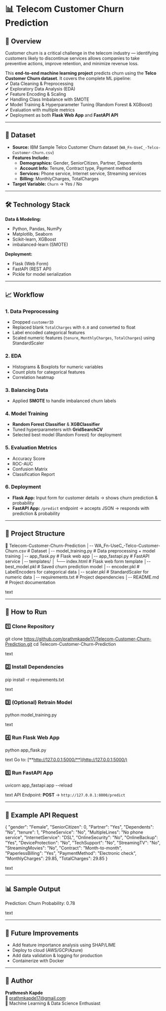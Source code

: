 # 📊 Telecom Customer Churn Prediction

## 📌 Overview
Customer churn is a critical challenge in the telecom industry — identifying customers likely to discontinue services allows companies to take preventive actions, improve retention, and minimize revenue loss.

This **end-to-end machine learning project** predicts churn using the **Telco Customer Churn dataset**. It covers the complete ML pipeline:  
✔ Data Cleaning & Preprocessing  
✔ Exploratory Data Analysis (EDA)  
✔ Feature Encoding & Scaling  
✔ Handling Class Imbalance with SMOTE  
✔ Model Training & Hyperparameter Tuning (Random Forest & XGBoost)  
✔ Evaluation with multiple metrics  
✔ Deployment as both **Flask Web App** and **FastAPI API**

---

## 📂 Dataset
- **Source:** IBM Sample Telco Customer Churn dataset (`WA_Fn-UseC_-Telco-Customer-Churn.csv`)
- **Features Include:**
  - **Demographics:** Gender, SeniorCitizen, Partner, Dependents
  - **Account Info:** Tenure, Contract type, Payment method
  - **Services:** Phone service, Internet service, Streaming services
  - **Billing:** MonthlyCharges, TotalCharges
- **Target Variable:** `Churn` → Yes / No

---

## 🛠 Technology Stack
**Data & Modeling:**
- Python, Pandas, NumPy
- Matplotlib, Seaborn
- Scikit-learn, XGBoost
- imbalanced-learn (SMOTE)

**Deployment:**
- Flask (Web Form)
- FastAPI (REST API)
- Pickle for model serialization

---

## 📈 Workflow

### 1. **Data Preprocessing**
- Dropped `customerID`
- Replaced blank `TotalCharges` with `0.0` and converted to float
- Label encoded categorical features
- Scaled numeric features (`tenure`, `MonthlyCharges`, `TotalCharges`) using StandardScaler

### 2. **EDA**
- Histograms & Boxplots for numeric variables
- Count plots for categorical features
- Correlation heatmap

### 3. **Balancing Data**
- Applied **SMOTE** to handle imbalanced churn labels

### 4. **Model Training**
- **Random Forest Classifier** & **XGBClassifier**
- Tuned hyperparameters with **GridSearchCV**
- Selected best model (Random Forest) for deployment

### 5. **Evaluation Metrics**
- Accuracy Score
- ROC-AUC
- Confusion Matrix
- Classification Report

### 6. **Deployment**
- **Flask App:** Input form for customer details → shows churn prediction & probability  
- **FastAPI App:** `/predict` endpoint → accepts JSON → responds with prediction & probability

---

## 📂 Project Structure

📁 Telecom-Customer-Churn-Prediction
│-- WA_Fn-UseC_-Telco-Customer-Churn.csv # Dataset
│-- model_training.py # Data preprocessing + model training
│-- app_flask.py # Flask web app
│-- app_fastapi.py # FastAPI service
│-- templates/
│ └── index.html # Flask web form template
│-- best_model.pkl # Saved churn prediction model
│-- encoder.pkl # LabelEncoders for categorical data
│-- scaler.pkl # StandardScaler for numeric data
│-- requirements.txt # Project dependencies
│-- README.md # Project documentation

text

---

## 🚀 How to Run

### 1️⃣ Clone Repository
git clone https://github.com/prathmkapde17/Telecom-Customer-Churn-Prediction.git
cd Telecom-Customer-Churn-Prediction

text

### 2️⃣ Install Dependencies
pip install -r requirements.txt

text

### 3️⃣ (Optional) Retrain Model
python model_training.py

text

### 4️⃣ Run Flask Web App
python app_flask.py

text
Go to: [**http://127.0.0.1:5000/**](http://127.0.0.1:5000/)

### 5️⃣ Run FastAPI App
uvicorn app_fastapi:app --reload

text
API Endpoint: **POST** → `http://127.0.0.1:8000/predict`

---

## 📌 Example API Request
{
"gender": "Female",
"SeniorCitizen": 0,
"Partner": "Yes",
"Dependents": "No",
"tenure": 1,
"PhoneService": "No",
"MultipleLines": "No phone service",
"InternetService": "DSL",
"OnlineSecurity": "No",
"OnlineBackup": "Yes",
"DeviceProtection": "No",
"TechSupport": "No",
"StreamingTV": "No",
"StreamingMovies": "No",
"Contract": "Month-to-month",
"PaperlessBilling": "Yes",
"PaymentMethod": "Electronic check",
"MonthlyCharges": 29.85,
"TotalCharges": 29.85
}

text

---

## 📊 Sample Output
Prediction: Churn
Probability: 0.78

text

---

## 🔮 Future Improvements
- Add feature importance analysis using SHAP/LIME
- Deploy to cloud (AWS/GCP/Azure)
- Add data validation & logging for production
- Containerize with Docker

---

## 👤 Author
**Prathmesh Kapde**  
📧 prathmkapde17@gmail.com  
💼 Machine Learning & Data Science Enthusiast
